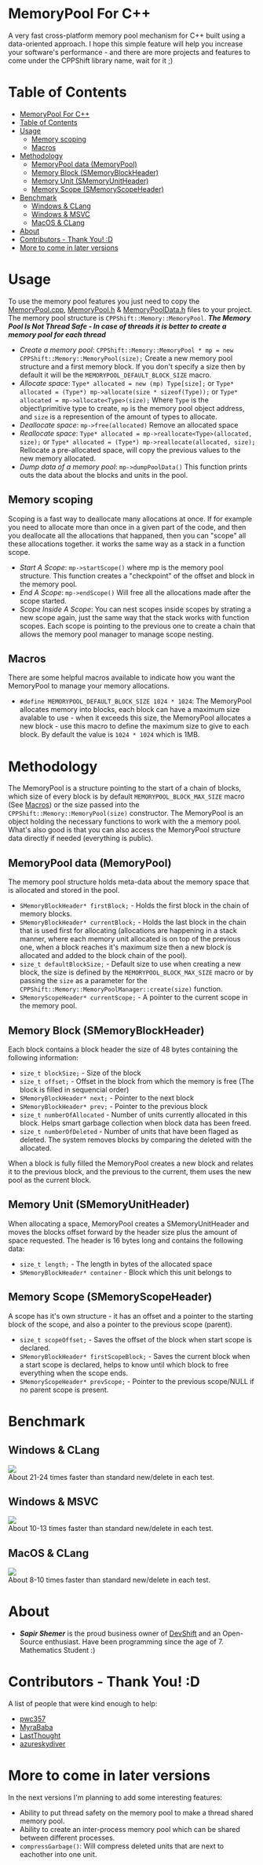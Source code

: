 # MemoryPool For C++
A very fast cross-platform memory pool mechanism for C++ built using a data-oriented approach.
I hope this simple feature will help you increase your software's performance - and there are more projects and features to come under the CPPShift library name, wait for it ;)

# Table of Contents
- [MemoryPool For C++](#memorypool-for-c)
- [Table of Contents](#table-of-contents)
- [Usage](#usage)
  - [Memory scoping](#memory-scoping)
  - [Macros](#macros)
- [Methodology](#methodology)
  - [MemoryPool data (MemoryPool)](#memorypool-data-memorypool)
  - [Memory Block (SMemoryBlockHeader)](#memory-block-smemoryblockheader)
  - [Memory Unit (SMemoryUnitHeader)](#memory-unit-smemoryunitheader)
  - [Memory Scope (SMemoryScopeHeader)](#memory-scope-smemoryscopeheader)
- [Benchmark](#benchmark)
  - [Windows & CLang](#windows--clang)
  - [Windows & MSVC](#windows--msvc)
  - [MacOS & CLang](#macos--clang)
- [About](#about)
- [Contributors - Thank You! :D](#contributors---thank-you-d)
- [More to come in later versions](#more-to-come-in-later-versions)


# Usage
To use the memory pool features you just need to copy the [MemoryPool.cpp](MemoryPool.cpp), [MemoryPool.h](MemoryPool.h) & [MemoryPoolData.h](MemoryPoolData.h) files to your project. The memory pool structure is `CPPShift::Memory::MemoryPool`. ***The Memory Pool Is Not Thread Safe - In case of threads it is better to create a memory pool for each thread***

 * _Create a memory pool_: `CPPShift::Memory::MemoryPool * mp = new CPPShift::Memory::MemoryPool(size);` Create a new memory pool structure and a first memory block. If you don't specify a size then by default it will be the `MEMORYPOOL_DEFAULT_BLOCK_SIZE` macro.
 * _Allocate space_: `Type* allocated = new (mp) Type[size];` or `Type* allocated = (Type*) mp->allocate(size * sizeof(Type));` or `Type* allocated = mp->allocate<Type>(size);` Where `Type` is the object\primitive type to create, `mp` is the memory pool object address, and `size` is a represention of the amount of types to allocate.
 * _Deallocate space_: `mp->free(allocated)` Remove an allocated space
 * _Reallocate space_: `Type* allocated = mp->reallocate<Type>(allocated, size);` or `Type* allocated = (Type*) mp->reallocate(allocated, size);` Rellocate a pre-allocated space, will copy the previous values to the new memory allocated.
 * _Dump data of a memory pool_: `mp->dumpPoolData()` This function prints outs the data about the blocks and units in the pool.

## Memory scoping
Scoping is a fast way to deallocate many allocations at once. If for example you need to allocate more than once in a given part of the code, and then you deallocate all the allocations that happaned, then you can "scope" all these allocations together. it works the same way as a stack in a function scope.

 * _Start A Scope_: `mp->startScope()` where mp is the memory pool structure. This function creates a "checkpoint" of the offset and block in the memory pool.
 * _End A Scope_:  `mp->endScope()` Will free all the allocations made after the scope started.
 * _Scope Inside A Scope_: You can nest scopes inside scopes by strating a new scope again, just the same way that the stack works with function scopes. Each scope is pointing to the previous one to create a chain that allows the memory pool manager to manage scope nesting.

## Macros
There are some helpful macros available to indicate how you want the MemoryPool to manage your memory allocations.
 * `#define MEMORYPOOL_DEFAULT_BLOCK_SIZE 1024 * 1024`: The MemoryPool allocates memory into blocks, each block can have a maximum size avalable to use - when it exceeds this size, the MemoryPool allocates a new block - use this macro to define the maximum size to give to each block. By default the value is `1024 * 1024` which is 1MB.

# Methodology
The MemoryPool is a structure pointing to the start of a chain of blocks, which size of every block is by default `MEMORYPOOL_BLOCK_MAX_SIZE` macro (See [Macros](#macros)) or the size passed into the `CPPShift::Memory::MemoryPool(size)` constructor. The MemoryPool is an object holding the necessary functions to work with the a memory pool. What's also good is that you can also access the MemoryPool structure data directly if needed (everything is public).

## MemoryPool data (MemoryPool)
The memory pool structure holds meta-data about the memory space that is allocated and stored in the pool.
 * `SMemoryBlockHeader* firstBlock;` - Holds the first block in the chain of memory blocks.
 * `SMemoryBlockHeader* currentBlock;` - Holds the last block in the chain that is used first for allocating (allocations are happening in a stack manner, where each memory unit allocated is on top of the previous one, when a block reaches it's maximum size then a new block is allocated and added to the block chain of the pool).
 * `size_t defaultBlockSize;` - Default size to use when creating a new block, the size is defined by the `MEMORYPOOL_BLOCK_MAX_SIZE` macro or by passing the `size` as a parameter for the `CPPShift::Memory::MemoryPoolManager::create(size)` function.
 * `SMemoryScopeHeader* currentScope;` - A pointer to the current scope in the memory pool.

## Memory Block (SMemoryBlockHeader)
Each block contains a block header the size of 48 bytes containing the following information:
 * `size_t blockSize;` - Size of the block
 * `size_t offset;` - Offset in the block from which the memory is free (The block is filled in sequencial order)
 * `SMemoryBlockHeader* next;` - Pointer to the next block
 * `SMemoryBlockHeader* prev;` - Pointer to the previous block
 * `size_t numberOfAllocated` - Number of units currently allocated in this block. Helps smart garbage collection when block data has been freed.
 * `size_t numberOfDeleted` - Number of units that have been flaged as deleted. The system removes blocks by comparing the deleted with the allocated.

When a block is fully filled the MemoryPool creates a new block and relates it to the previous block, and the previous to the current, them uses the new pool as the current block.

## Memory Unit (SMemoryUnitHeader)
When allocating a space, MemoryPool creates a SMemoryUnitHeader and moves the blocks offset forward by the header size plus the amount of space requested. The header is 16 bytes long and contains the following data:
 * `size_t length;` - The length in bytes of the allocated space
 * `SMemoryBlockHeader* container` - Block which this unit belongs to

## Memory Scope (SMemoryScopeHeader)
A scope has it's own structure - it has an offset and a pointer to the starting block of the scope, and also a pointer to the previous scope (parent).
 * `size_t scopeOffset;` - Saves the offset of the block when start scope is declared.
 * `SMemoryBlockHeader* firstScopeBlock;` - Saves the current block when a start scope is declared, helps to know until which block to free everything when the scope ends.
 * `SMemoryScopeHeader* prevScope;` - Pointer to the previous scope/NULL if no parent scope is present.

# Benchmark
## Windows & CLang
<img src="images/Windows_Benchmark_CLang.png"/><br />
About 21-24 times faster than standard new/delete in each test.

## Windows & MSVC
<img src="images/Windows_Benchmark.png"/><br />
About 10-13 times faster than standard new/delete in each test.

## MacOS & CLang
<img src="images/MacOS_Benchmark.png"/><br />
About 8-10 times faster than standard new/delete in each test.

# About
- ***Sapir Shemer*** is the proud business owner of [DevShift](https://devshift.biz) and an Open-Source enthusiast. Have been programming since the age of 7. Mathematics Student :)

# Contributors - Thank You! :D
A list of people that were kind enough to help:
- [pwc357](https://github.com/pwc357)
- [MyraBaba](https://github.com/MyraBaba)
- [LastThought](https://www.reddit.com/user/LastThought/)
- [azureskydiver](https://github.com/azureskydiver)

# More to come in later versions
In the next versions I'm planning to add some interesting features:
- Ability to put thread safety on the memory pool to make a thread shared memory pool.
- Ability to create an inter-process memory pool which can be shared between different processes.
- `compressGarbage()`: Will compress deleted units that are next to eachother into one unit.
